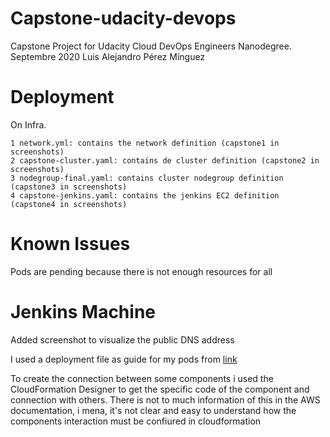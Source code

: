 # Capstone-udacity-devops
Capstone Project for Udacity Cloud DevOps Engineers Nanodegree. Septembre 2020
Luis Alejandro Pérez Mínguez


# Deployment
On Infra.

    1 network.yml: contains the network definition (capstone1 in screenshots)
    2 capstone-cluster.yaml: contains de cluster definition (capstone2 in screenshots)
    3 nodegroup-final.yaml: contains cluster nodegroup definition (capstone3 in screenshots)
    4 capstone-jenkins.yaml: contains the jenkins EC2 definition (capstone4 in screenshots)

# Known Issues
Pods are pending because there is not enough resources for all

# Jenkins Machine
Added screenshot to visualize the public DNS address

I used a deployment file as guide for my pods  from [link](https://github.com/valentinburk/udacity-devops-capstone/blob/master/k8s/uc-capstone-deployment.yml)

To create the connection between some components i used the CloudFormation Designer to get the specific code of the component and connection with others. There is not to much information of this in the AWS documentation, i mena, it's not clear and easy to understand how the components interaction must be confiured in cloudformation 
